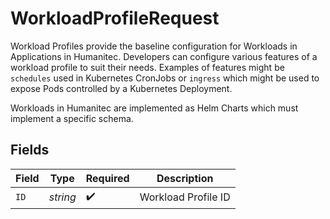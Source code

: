 # WorkloadProfileRequest

Workload Profiles provide the baseline configuration for Workloads in Applications in Humanitec. Developers can configure various features of a workload profile to suit their needs. Examples of features might be `schedules` used in Kubernetes CronJobs or `ingress` which might be used to expose Pods controlled by a Kubernetes Deployment.

Workloads in Humanitec are implemented as Helm Charts which must implement a specific schema.


## Fields

| Field               | Type                | Required            | Description         |
| ------------------- | ------------------- | ------------------- | ------------------- |
| `ID`                | *string*            | :heavy_check_mark:  | Workload Profile ID |